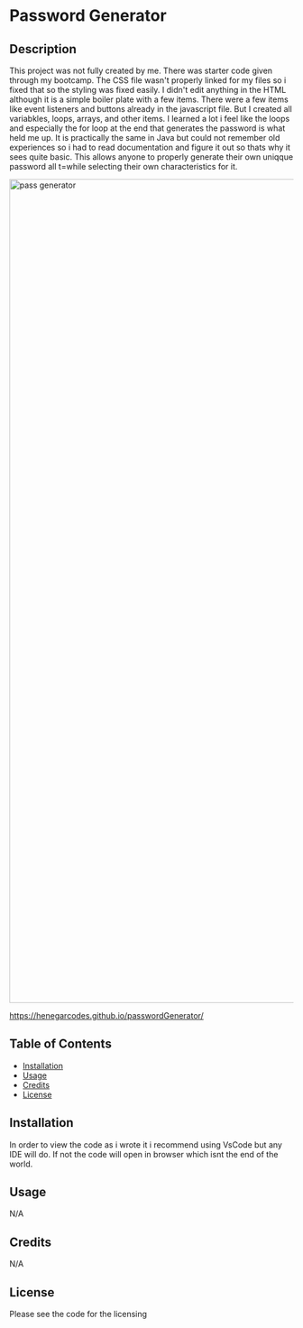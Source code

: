 # Password Generator

## Description

This project was not fully created by me. There was starter code given through my bootcamp. The CSS file wasn't properly linked for my files so i fixed that so the styling was fixed easily. I didn't edit anything in the HTML although it is a simple boiler plate with a few items. There were a few items like event listeners and buttons already in the javascript file. But I created all variabkles, loops, arrays, and other items. I learned a lot i feel like the loops and especially the for loop at the end that generates the password is what held me up. It is practically the same in Java but could not remember old experiences so i had to read documentation and figure it out so thats why it sees quite basic. This allows anyone to properly generate their own uniqque password all t=while selecting their own characteristics for it. 


<img width="1461" alt="pass generator" src="https://github.com/HenegarCodes/passwordGenerator/assets/78831747/7034e784-a935-4f3d-a276-1a9b324c8f4e">


https://henegarcodes.github.io/passwordGenerator/

## Table of Contents 


- [Installation](#installation)
- [Usage](#usage)
- [Credits](#credits)
- [License](#license)

## Installation

In order to view the code as i wrote it i recommend using VsCode but any IDE will do. If not the code will open in browser which isnt the end of the world.

## Usage

N/A

## Credits

N/A 

## License

Please see the code for the licensing
